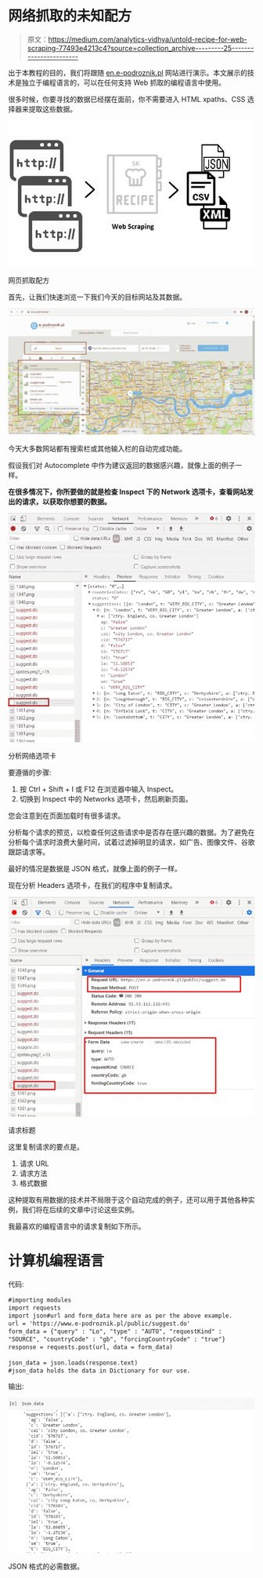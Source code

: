 # 网络抓取的未知配方

> 原文：<https://medium.com/analytics-vidhya/untold-recipe-for-web-scraping-77493e4213c4?source=collection_archive---------25----------------------->

出于本教程的目的，我们将跟随 [en.e-podroznik.pl](https://en.e-podroznik.pl/) 网站进行演示。本文展示的技术是独立于编程语言的，可以在任何支持 Web 抓取的编程语言中使用。

很多时候，你要寻找的数据已经摆在面前，你不需要进入 HTML xpaths、CSS 选择器来提取这些数据。

![](img/d2ac94c36240f28dff54cd75f3e6eb4d.png)

网页抓取配方

首先，让我们快速浏览一下我们今天的目标网站及其数据。

![](img/684fdac080dfd7f3f6b6862c88245626.png)

今天大多数网站都有搜索栏或其他输入栏的自动完成功能。

假设我们对 Autocomplete 中作为建议返回的数据感兴趣，就像上面的例子一样。

**在很多情况下，你所要做的就是检查 Inspect 下的 Network 选项卡，查看网站发出的请求，以获取你想要的数据。**

![](img/e99a3373174c9c9216c6dc6459c8379d.png)

分析网络选项卡

要遵循的步骤:

1.  按 Ctrl + Shift + I 或 F12 在浏览器中输入 Inspect。
2.  切换到 Inspect 中的 Networks 选项卡，然后刷新页面。

您会注意到在页面加载时有很多请求。

分析每个请求的预览，以检查任何这些请求中是否存在感兴趣的数据。为了避免在分析每个请求时浪费大量时间，试着过滤掉明显的请求，如广告、图像文件、谷歌跟踪请求等。

最好的情况是数据是 JSON 格式，就像上面的例子一样。

现在分析 Headers 选项卡，在我们的程序中复制请求。

![](img/acdc92d29d733b676856188cea3c9bf4.png)

请求标题

这里复制请求的要点是。

1.  请求 URL
2.  请求方法
3.  格式数据

这种提取有用数据的技术并不局限于这个自动完成的例子，还可以用于其他各种实例，我们将在后续的文章中讨论这些实例。

我最喜欢的编程语言中的请求复制如下所示。

# 计算机编程语言

代码:

```
#importing modules
import requests
import json#url and form_data here are as per the above example.
url = 'https://www.e-podroznik.pl/public/suggest.do'
form_data = {"query" : "Lo", "type" : "AUTO", "requestKind" : "SOURCE", "countryCode" : "gb", "forcingCountryCode" : "true"} response = requests.post(url, data = form_data)

json_data = json.loads(response.text)
#json_data holds the data in Dictionary for our use.
```

输出:

![](img/d1f7cc744e8c9d495bf972bb29c76bf7.png)

JSON 格式的必需数据。